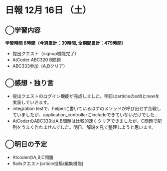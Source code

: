 # 日報  12月 16日 （土）

## ◯学習内容

**学習時間  8時間（今週累計：39時間, 全期間累計：479時間）**

- 提出クエスト（signup機能完了）
- AtCoder ABC320 B問題
- ABC333参加（A,Bクリア）

## ◯感想・独り言

- 提出クエストのログイン機能が完成しました。明日はarticleのeditとnewを実装していきます。
- integration testで、helperに書いているはずのメソッドが呼び出せず苦戦していましたが、application_controllerにincludeできていないだけでした...
- AtCoderのABC333はA,B問題は比較的速くクリアできましたが、C問題で配列をうまく作れませんでした。明日、解説を見て整理しようと思います。

## ◯明日の予定

- AtcoderのA,B,C問題
- Railsクエスト(article投稿/編集機能)
